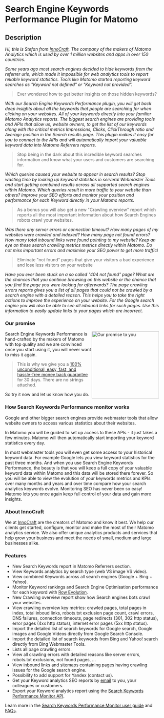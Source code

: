 # Search Engine Keywords Performance Plugin for Matomo

## Description

*Hi, this is Stefan from [InnoCraft](https://www.innocraft.com). The company of the makers of Matomo Analytics which is used by over 1 million websites and apps in over 150 countries.* 

*Some years ago most search engines decided to hide keywords from the referrer urls, which made it impossible for web analytics tools to report reliable keyword statistics. Tools like Matomo started reporting keyword searches as "Keyword not defined" or "Keyword not provided".* 

> Ever wondered how to get better insights on those hidden keywords?

*With our Search Engine Keywords Performance plugin, you will get back deep insights about all the keywords that people are searching for when clicking on your websites. All of your keywords directly into your familiar Matomo Analytics reports. The biggest search engines are providing tools and APIs that allow us, website owners, to get the list of our keywords along with the critical metrics Impressions, Clicks, ClickThrough ratio and Average position in the Search results page. This plugin makes it easy for you to connect to the APIs and will automatically import your valuable keyword data into Matomo Referrers reports.*

> Stop being in the dark about this incredible keyword searches information and know what your users and customers are searching for.

*Which queries caused your website to appear in search results? Stop wasting time by looking up keyword statistics in serveral Webmaster Tools and start getting combined results across all supported search engines within Matomo. Which queries result in more traffic to your website than others? Improve your SEO efforts and monitor your position and performance for each Keyword directly in your Matomo reports.*

> As a bonus you will also get a new "Crawling overview" report which reports all the most important information about how Search Engines robots crawl your websites. 

*Was there any server errors or connection timeout? How many pages of my websites were crawled and indexed? How many page not found errors? How many total inbound links were found pointing to my website? Keep an eye on these search crawling metrics metrics directly within Matomo. Do not miss important errors and maximise your SEO power to get more traffic!* 

> Eliminate "not found" pages that give your visitors a bad experience and lose less visitors on your website

*Have you ever been stuck on a so called "404 not found" page? What are the chances that you continue browsing on this website or the chance that you find the page you were looking for afterwards? The page crawling errors reports gives you a list of all pages that could not be crawled by a search engine with a detailed reason. This helps you to take the right actions to improve the experience on your website. For the Google search engine you will also be able to see all inbound links for such pages. Use this information to easily update links to your pages which are incorrect.*

### Our promise

<a href="https://shop.matomo.org/refund-policy/" target="_blank"><img src="https://shop.matomo.org/wp-content/uploads/2016/10/money_back-300x294.png" style="width:220px;float:right;margin-bottom: 10px;" alt="Our promise to you"></a>Search Engine Keywords Performance is hand-crafted by the makers of Matomo with top quality and we are convinced once you start using it, you will never want to miss it again.


> This is why we give you a [100% unconditional, easy, fast, and hassle-free money back guarantee](https://shop.matomo.org/refund-policy/) for 30 days. There are no strings attached.

So try it now and let us know how you do.  

### How Search Keywords Performance monitor works

Google and other bigger search engines provide webmaster tools that allow website owners to access various statistics about their websites.

In Matomo you will be guided to set up access to these APIs - it just takes a few minutes. Matomo will then automatically start importing your keyword statistics every day.

In most webmaster tools you will even get some access to your historical keyword data. For example Google lets you view keyword statistics for the past three months. And when you use Search Engine Keywords Performance, the beauty is that you will keep a full copy of your valuable keyword data within Matomo and this data will be stored there forever. So you will be able to view the evolution of your keywords metrics and KPIs over many months and years and over time compare how your search analytics keywords evolve. Monitoring SEO has never been so easy! Matomo lets you once again keep full control of your data and gain more insights. 

### About InnoCraft

We at [InnoCraft](https://www.innocraft.com) are the creators of Matomo and know it best. We help our clients get started, configure, monitor and make the most of their Matomo analytics service. We also offer unique analytics products and services that help grow your business and meet the needs of small, medium and large businesses alike.

### Features

* New Search Keywords report in Matomo Referrers section.
* View Keywords analytics by search type (web VS image VS video).
* View combined Keywords across all search engines (Google + Bing + Yahoo).
* Monitor Keyword rankings and Search Engine Optimisation performance for each keyword with [Row Evolution](https://matomo.org/docs/row-evolution/).
* New Crawling overview report show how Search engines bots crawl your websites.
* View crawling overview key metrics: crawled pages, total pages in index, total inboud links, robots.txt exclusion page count, crawl errors, DNS failures, connection timeouts, page redirects (301, 302 http status), error pages (4xx http status), internet error pages (5xx http status).
* Import the detailed list of search keywords for Google search, Google images and Google Videos directly from Google Search Console.
* Import the detailed list of search keywords from Bing and Yahoo! search directly from Bing Webmaster Tools.
* Lists all page crawling errors.
* View all crawling errors with detailed reasons like server errors, robots.txt exclusions, not found pages, ...
* View inbound links and sitemaps containing pages having crawling issues for the Google search engine.
* Possibility to add support for Yandex (contact us).
* Get your Keyword analytics SEO reports by [email](https://matomo.org/docs/email-reports/) to you, your colleagues or customers. 
* Export your Keyword analytics report using the [Search Keywords Performance Monitor API](http://developer.matomo.org/api-reference/reporting-api#SearchEngineKeywordsPerformance). 

Learn more in the [Search Keywords Performance Monitor user guide](https://matomo.org/docs/search-engine-keywords-performance/) and [FAQs](https://matomo.org/faq/search-engine-keywords-performance/).
